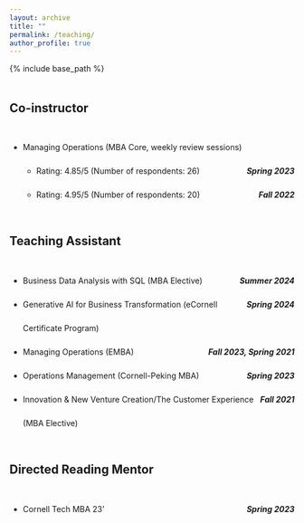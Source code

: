 ```yaml
---
layout: archive
title: ""
permalink: /teaching/
author_profile: true
---
```


{% include base_path %}

<style>
  .teaching-page {
    line-height: 3;       /* 1.5× spacing */
    max-width: 1000px;       /* change number as you like */
    margin: 0;         /* center it on the page */
  }
  .twocol {
    display: grid;
    grid-template-columns: 1fr auto;
    align-items: baseline;
  }
  .twocol .left{ 
    min-width: 0; 
  }
  .twocol .right {
    white-space: nowrap;
    text-align: right;
  }
</style>

<div class="teaching-page">


## Co-instructor

* Managing Operations (MBA Core, weekly review sessions)
   * <div class="twocol">
       <span>Rating: 4.85/5 (Number of respondents: 26)</span>
       <span class="right"><strong><em>Spring 2023</em></strong></span>
     </div>

   * <div class="twocol">
       <span>Rating: 4.95/5 (Number of respondents: 20)</span>
       <span class="right"><strong><em>Fall 2022</em></strong></span>
     </div>


## Teaching Assistant

* <div class="twocol">
    <span>Business Data Analysis with SQL (MBA Elective)</span>
    <span class="right"><strong><em>Summer 2024</em></strong></span>
  </div>

* <div class="twocol">
    <span>Generative AI for Business Transformation (eCornell Certificate Program)</span>
    <span class="right"><strong><em>Spring 2024</em></strong></span>
  </div>

* <div class="twocol">
    <span>Managing Operations (EMBA)</span>
    <span class="right"><strong><em>Fall 2023, Spring 2021</em></strong></span>
  </div>

* <div class="twocol">
    <span>Operations Management (Cornell-Peking MBA)</span>
    <span class="right"><strong><em>Spring 2023</em></strong></span>
  </div>

* <div class="twocol">
    <span>Innovation & New Venture Creation/The Customer Experience (MBA Elective)</span>
    <span class="right"><strong><em>Fall 2021</em></strong></span>
  </div>


## Directed Reading Mentor

* <div class="twocol">
    <span>Cornell Tech MBA 23’</span>
    <span class="right"><strong><em>Spring 2023</em></strong></span>
  </div>

</div>